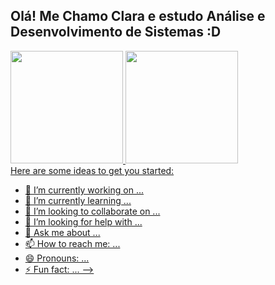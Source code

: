 ## Olá! Me Chamo Clara e estudo Análise e Desenvolvimento de Sistemas :D

<div>
<a href="https://github.com/ClaraLeticia">
<img height="180em" src="https://github-readme-stats.vercel.app/api/top-langs/?username=ClaraLeticia&layout=compact&langs_count=7&theme=dracula"/>
<img height="180em" src="https://github-readme-stats.vercel.app/api?username=ClaraLeticia&show_icons=true&theme=dracula&include_all_commits=true&count_private=true"/>
</div>
Here are some ideas to get you started:

- 🔭 I’m currently working on ...
- 🌱 I’m currently learning ...
- 👯 I’m looking to collaborate on ...
- 🤔 I’m looking for help with ...
- 💬 Ask me about ...
- 📫 How to reach me: ...
- 😄 Pronouns: ...
- ⚡ Fun fact: ...
-->
